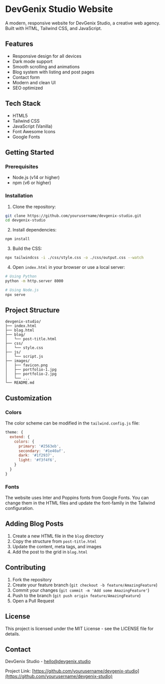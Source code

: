 # DevGenix Studio Website

A modern, responsive website for DevGenix Studio, a creative web agency. Built with HTML, Tailwind CSS, and JavaScript.

## Features

- Responsive design for all devices
- Dark mode support
- Smooth scrolling and animations
- Blog system with listing and post pages
- Contact form
- Modern and clean UI
- SEO optimized

## Tech Stack

- HTML5
- Tailwind CSS
- JavaScript (Vanilla)
- Font Awesome Icons
- Google Fonts

## Getting Started

### Prerequisites

- Node.js (v14 or higher)
- npm (v6 or higher)

### Installation

1. Clone the repository:
```bash
git clone https://github.com/yourusername/devgenix-studio.git
cd devgenix-studio
```

2. Install dependencies:
```bash
npm install
```

3. Build the CSS:
```bash
npx tailwindcss -i ./css/style.css -o ./css/output.css --watch
```

4. Open `index.html` in your browser or use a local server:
```bash
# Using Python
python -m http.server 8000

# Using Node.js
npx serve
```

## Project Structure

```
devgenix-studio/
├── index.html
├── blog.html
├── blog/
│   └── post-title.html
├── css/
│   └── style.css
├── js/
│   └── script.js
├── images/
│   ├── favicon.png
│   ├── portfolio-1.jpg
│   ├── portfolio-2.jpg
│   └── ...
└── README.md
```

## Customization

### Colors

The color scheme can be modified in the `tailwind.config.js` file:

```javascript
theme: {
  extend: {
    colors: {
      primary: '#2563eb',
      secondary: '#1e40af',
      dark: '#1f2937',
      light: '#f3f4f6',
    }
  }
}
```

### Fonts

The website uses Inter and Poppins fonts from Google Fonts. You can change them in the HTML files and update the font-family in the Tailwind configuration.

## Adding Blog Posts

1. Create a new HTML file in the `blog` directory
2. Copy the structure from `post-title.html`
3. Update the content, meta tags, and images
4. Add the post to the grid in `blog.html`

## Contributing

1. Fork the repository
2. Create your feature branch (`git checkout -b feature/AmazingFeature`)
3. Commit your changes (`git commit -m 'Add some AmazingFeature'`)
4. Push to the branch (`git push origin feature/AmazingFeature`)
5. Open a Pull Request

## License

This project is licensed under the MIT License - see the LICENSE file for details.

## Contact

DevGenix Studio - hello@devgenix.studio

Project Link: [https://github.com/yourusername/devgenix-studio](https://github.com/yourusername/devgenix-studio) 